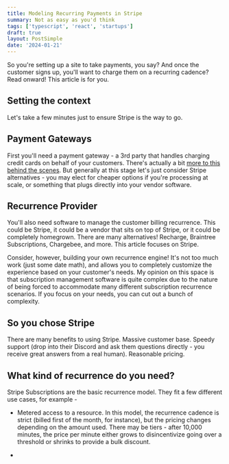 ```yaml
---
title: Modeling Recurring Payments in Stripe
summary: Not as easy as you'd think
tags: ['typescript', 'react', 'startups']
draft: true
layout: PostSimple
date: '2024-01-21'
---
```


So you're setting up a site to take payments, you say? And once the customer signs up, you'll want to charge them on a recurring cadence? Read onward! This article is for you.

## Setting the context

Let's take a few minutes just to ensure Stripe is the way to go.

## Payment Gateways

First you'll need a payment gateway - a 3rd party that handles charging credit cards on behalf of your customers. There's actually a bit [more to this behind the scenes](https://stripe.com/resources/more/payment-processor-vs-payment-gateway). But generally at this stage let's just consider Stripe alternatives - you may elect for cheaper options if you're processing at scale, or something that plugs directly into your vendor software.

## Recurrence Provider

You'll also need software to manage the customer billing recurrence. This could be Stripe, it could be a vendor that sits on top of Stripe, or it could be completely homegrown. There are many alternatives! Recharge, Braintree Subscriptions, Chargebee, and more. This article focuses on Stripe. 

Consider, however, building your own recurrence engine! It's not too much work (just some date math), and allows you to completely customize the experience based on your customer's needs. My opinion on this space is that subscription management software is quite complex due to the nature of being forced to accommodate many different subscription recurrence scenarios. If you focus on your needs, you can cut out a bunch of complexity. 

## So you chose Stripe

There are many benefits to using Stripe. Massive customer base. Speedy support (drop into their Discord and ask them questions directly - you receive great answers from a real human). Reasonable pricing.

## What kind of recurrence do you need?

Stripe Subscriptions are the basic recurrence model. They fit a few different use cases, for example - 

* Metered access to a resource. In this model, the recurrence cadence is strict (billed first of the month, for instance), but the pricing changes depending on the amount used. There may be tiers - after 10,000 minutes, the price per minute either grows to disincentivize going over a threshold or shrinks to provide a bulk discount.

* 